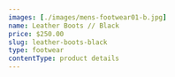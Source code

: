 ```yaml
---
images: [./images/mens-footwear01-b.jpg]
name: Leather Boots // Black
price: $250.00
slug: leather-boots-black
type: footwear
contentType: product details
---
```

